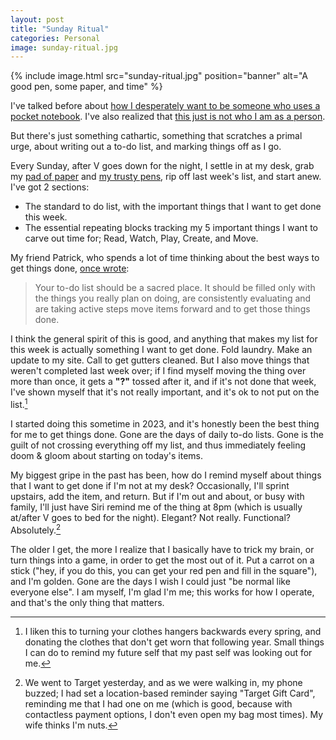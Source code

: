 ```yaml
---
layout: post
title: "Sunday Ritual"
categories: Personal
image: sunday-ritual.jpg
---
```


{% include image.html
  src="sunday-ritual.jpg"
  position="banner"
  alt="A good pen, some paper, and time"
%}

I've talked before about [how I desperately want to be someone who uses a pocket notebook](/pocket-notebook). I've also realized that [this just is not who I am as a person](/understanding-notebooks).

But there's just something cathartic, something that scratches a primal urge, about writing out a to-do list, and marking things off as I go.

Every Sunday, after V goes down for the night, I settle in at my desk, grab my [pad of paper](https://amzn.to/4aECqB0) and [my trusty pens](https://amzn.to/4aJnvpg), rip off last week's list, and start anew. I've got 2 sections:

- The standard to do list, with the important things that I want to get done this week.
- The essential repeating blocks tracking my 5 important things I want to carve out time for; Read, Watch, Play, Create, and Move.

My friend Patrick, who spends a lot of time thinking about the best ways to get things done, [once wrote](https://patrickrhone.com/2008/04/17/getting-real-with-your-lists/):

> Your to-do list should be a sacred place. It should be filled only with the things you really plan on doing, are consistently evaluating and are taking active steps move items forward and to get those things done.

I think the general spirit of this is good, and anything that makes my list for this week is actually something I want to get done. Fold laundry. Make an update to my site. Call to get gutters cleaned. But I also move things that weren't completed last week over; if I find myself moving the thing over more than once, it gets a **"?"** tossed after it, and if it's not done that week, I've shown myself that it's not really important, and it's ok to not put on the list.[^1]

[^1]: I liken this to turning your clothes hangers backwards every spring, and donating the clothes that don't get worn that following year. Small things I can do to remind my future self that my past self was looking out for me.

I started doing this sometime in 2023, and it's honestly been the best thing for me to get things done. Gone are the days of daily to-do lists. Gone is the guilt of not crossing everything off my list, and thus immediately feeling doom & gloom about starting on today's items.

My biggest gripe in the past has been, how do I remind myself about things that I want to get done if I'm not at my desk? Occasionally, I'll sprint upstairs, add the item, and return. But if I'm out and about, or busy with family, I'll just have Siri remind me of the thing at 8pm (which is usually at/after V goes to bed for the night). Elegant? Not really. Functional? Absolutely.[^2]

[^2]: We went to Target yesterday, and as we were walking in, my phone buzzed; I had set a location-based reminder saying "Target Gift Card", reminding me that I had one on me (which is good, because with contactless payment options, I don't even open my bag most times). My wife thinks I'm nuts.

The older I get, the more I realize that I basically have to trick my brain, or turn things into a game, in order to get the most out of it. Put a carrot on a stick ("hey, if you do this, you can get your red pen and fill in the square"), and I'm golden. Gone are the days I wish I could just "be normal like everyone else". I am myself, I'm glad I'm me; this works for how I operate, and that's the only thing that matters.
